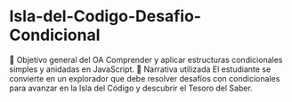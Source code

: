 # Isla-del-Codigo-Desafio-Condicional
🎯 Objetivo general del OA Comprender y aplicar estructuras condicionales simples y anidadas en JavaScript. 📝 Narrativa utilizada El estudiante se convierte en un explorador que debe resolver desafíos con condicionales para avanzar en la Isla del Código y descubrir el Tesoro del Saber.
